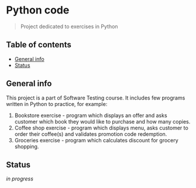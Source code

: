 # Python code
> Project dedicated to exercises in Python

## Table of contents
* [General info](#general-info)
* [Status](#status)

## General info
This project is a part of Software Testing course. It includes few programs written in Python to practice, for example:
1. Bookstore exercise - program which displays an offer and asks customer which book they would like to purchase and how many copies.
2. Coffee shop exercise - program which displays menu, asks customer to order their coffee(s) and validates promotion code redemption.
3. Groceries exercise - program which calculates discount for grocery shopping.

## Status
_in progress_
